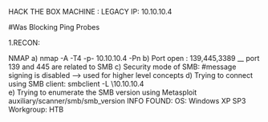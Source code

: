 
HACK THE BOX MACHINE : LEGACY
IP: 10.10.10.4

#Was Blocking Ping Probes

1.RECON:

NMAP
 a) nmap -A -T4 -p- 10.10.10.4 -Pn
 b) Port open : 139,445,3389
	\__ port 139 and 445 are related to SMB
 c) Security mode of SMB:
	#message signing is disabled --> used for higher level concepts
 d) Trying to connect using SMB client:
	smbclient -L \\10.10.10.4\
 e) Trying to enumerate the SMB version using Metasploit
	auxiliary/scanner/smb/smb_version
	INFO FOUND:
		OS: Windows XP SP3
		Workgroup: HTB

